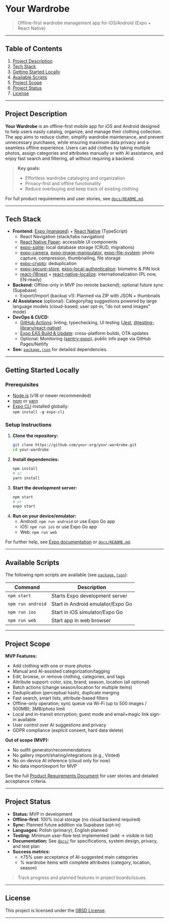 # Your Wardrobe

> Offline-first wardrobe management app for iOS/Android (Expo + React Native)

---

## Table of Contents

1. [Project Description](#project-description)
2. [Tech Stack](#tech-stack)
3. [Getting Started Locally](#getting-started-locally)
4. [Available Scripts](#available-scripts)
5. [Project Scope](#project-scope)
6. [Project Status](#project-status)
7. [License](#license)

---

## Project Description

**Your Wardrobe** is an offline-first mobile app for iOS and Android designed to help users easily catalog, organize, and manage their clothing collection. The app aims to reduce clutter, simplify wardrobe maintenance, and prevent unnecessary purchases, while ensuring maximum data privacy and a seamless offline experience. Users can add clothes by taking multiple photos, assign categories and attributes manually or with AI assistance, and enjoy fast search and filtering, all without requiring a backend.

> **Key goals:**
>
> - Effortless wardrobe cataloging and organization
> - Privacy-first and offline functionality
> - Reduce overbuying and keep track of existing clothing

For full product requirements and user stories, see [`docs/README.md`](docs/README.md).

---

## Tech Stack

- **Frontend**: [Expo (managed)](https://docs.expo.dev/) + [React Native](https://reactnative.dev/) (TypeScript)
  - React Navigation (stack/tabs navigation)
  - [React Native Paper](https://callstack.github.io/react-native-paper/): accessible UI components
  - [expo-sqlite](https://docs.expo.dev/versions/latest/sdk/sqlite/): local database storage (CRUD, migrations)
  - [expo-camera](https://docs.expo.dev/versions/latest/sdk/camera/), [expo-image-manipulator](https://docs.expo.dev/versions/latest/sdk/image-manipulator/), [expo-file-system](https://docs.expo.dev/versions/latest/sdk/filesystem/): photo capture, compression, thumbnailing, file storage
  - [expo-crypto](https://docs.expo.dev/versions/latest/sdk/crypto/): deduplication
  - [expo-secure-store](https://docs.expo.dev/versions/latest/sdk/securestore/), [expo-local-authentication](https://docs.expo.dev/versions/latest/sdk/local-authentication/): biometric & PIN lock
  - [react-i18next](https://react.i18next.com/) + [react-native-localize](https://github.com/zoontek/react-native-localize): internationalization (PL now, EN-ready)
- **Backend:** Offline-only in MVP (no remote backend); optional future sync (Supabase)
  - Export/Import (backup v1): Planned via ZIP with JSON + thumbnails
- **AI Assistance** (optional): Category/tag suggestions powered by large language models (cloud-based; user opt-in, "do not send images" mode)
- **DevOps & CI/CD:**
  - [GitHub Actions](https://github.com/features/actions): linting, typechecking, UI testing ([Jest](https://jestjs.io/), [@testing-library/react-native](https://testing-library.com/docs/react-native-testing-library/intro/))
  - [Expo EAS Build & Update](https://docs.expo.dev/eas/): cross-platform builds, OTA updates
  - Optional: Monitoring ([sentry-expo](https://docs.expo.dev/guides/using-sentry/)), public info page via GitHub Pages/Netlify
- **See:** [`package.json`](package.json) for detailed dependencies.

---

## Getting Started Locally

### Prerequisites

- [Node.js](https://nodejs.org/en/download/) (v18 or newer recommended)
- [npm](https://www.npmjs.com/get-npm) or [yarn](https://classic.yarnpkg.com/en/docs/install/)
- [Expo CLI](https://docs.expo.dev/get-started/installation/) installed globally:  
  `npm install -g expo-cli`

### Setup Instructions

1. **Clone the repository:**
   ```bash
   git clone https://github.com/your-org/your-wardrobe.git
   cd your-wardrobe
   ```
2. **Install dependencies:**
   ```bash
   npm install
   # or
   yarn install
   ```
3. **Start the development server:**
   ```bash
   npm start
   # or
   expo start
   ```
4. **Run on your device/emulator:**
   - Android: `npm run android` or use Expo Go app
   - iOS: `npm run ios` or use Expo Go app
   - Web: `npm run web`

For further help, see [Expo documentation](https://docs.expo.dev/) or [`docs/README.md`](docs/README.md).

---

## Available Scripts

The following npm scripts are available (see [`package.json`](package.json)):

| Command           | Description                       |
| ----------------- | --------------------------------- |
| `npm start`       | Starts Expo development server    |
| `npm run android` | Start in Android emulator/Expo Go |
| `npm run ios`     | Start in iOS simulator/Expo Go    |
| `npm run web`     | Start app in web browser          |

---

## Project Scope

**MVP Features:**

- Add clothing with one or more photos
- Manual and AI-assisted categorization/tagging
- Edit, browse, or remove clothing, categories, and tags
- Attribute support: color, size, brand, season, location (all optional)
- Batch actions (change season/location for multiple items)
- Deduplication (perceptual hash), duplicate merging
- Fast search, smart lists, attribute-based filters
- Offline-only operation; sync queue via Wi-Fi (up to 500 images / 500MB); 3MB/photo limit
- Local and in-transit encryption; guest mode and email+magic link sign-in available
- User control over AI suggestions and privacy
- GDPR compliance (explicit consent, hard data delete)

**Out of scope (MVP):**

- No outfit generator/recommendations
- No gallery import/sharing/integrations (e.g., Vinted)
- No on-device AI inference (cloud only for now)
- No data import/export for MVP

See the full [Product Requirements Document](.ai/prd.md) for user stories and detailed acceptance criteria.

---

## Project Status

- **Status:** MVP in development
- **Offline-first**: 100% local storage (no cloud backend required)
- **Sync:** Planned future addition via Supabase (opt-in)
- **Languages:** Polish (primary), English planned
- **Testing:** Minimum user-flow test implemented (add → visible in list)
- **Documentation:** See [`docs/`](docs/) for specifications, system design, privacy, and test plan
- **Success metrics:**
  - ≥75% user acceptance of AI-suggested main categories
  - % wardrobe items with complete attributes (category, location, season)

> Track progress and planned features in project boards/issues.

---

## License

This project is licensed under the [0BSD License](https://opensource.org/licenses/0BSD).

---
